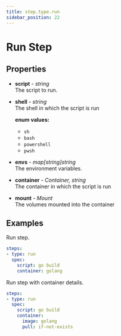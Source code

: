 ```yaml
---
title: step.type.run
sidebar_position: 22
---
```


# Run Step

## Properties
* __script__ - _string_<br/>
  The script to run.

* __shell__ - _string_<br/>
  The shell in which the script is run 

  __enum values:__
  * `sh`
  * `bash`
  * `powershell`
  * `pwsh`

* __envs__ - _map[string]string_<br/>
  The environment variables.

* __container__ - _Container, string_<br/>
  The container in which the script is run

* __mount__ - _Mount_<br/>
  The volumes mounted into the container

## Examples

Run step.

```yaml {} showLineNumbers
steps:
- type: run
  spec:
    script: go build
    container: golang
```

Run step with container details.

```yaml {} showLineNumbers
steps:
- type: run
  spec:
    script: go build
    container:
      image: golang
      pull: if-not-exists
```
